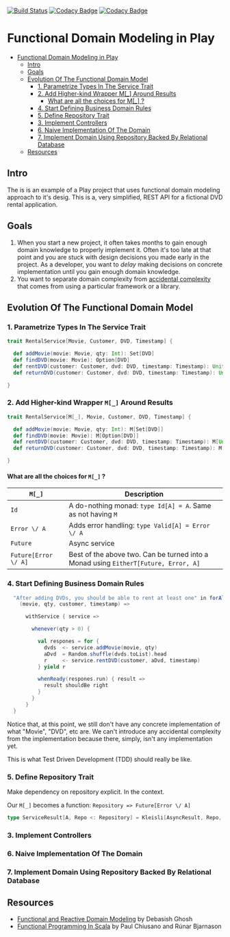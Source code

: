 [![Build Status](https://travis-ci.org/dragisak/play-modeling.svg?branch=master)](https://travis-ci.org/dragisak/play-modeling)  [![Codacy Badge](https://api.codacy.com/project/badge/grade/ae7f4a6531594e18abf285c41148df5b)](https://www.codacy.com/app/dragishak/play-modeling) [![Codacy Badge](https://api.codacy.com/project/badge/coverage/ae7f4a6531594e18abf285c41148df5b)](https://www.codacy.com/app/dragisak/play-modeling)

# Functional Domain Modeling in Play

  * [Functional Domain Modeling in Play](#functional-domain-modeling-in-play)
    * [Intro](#intro)
    * [Goals](#goals)
    * [Evolution Of The Functional Domain Model](#evolution-of-the-functional-domain-model)
      * [1. Parametrize Types In The Service Trait](#1-parametrize-types-in-the-service-trait)
      * [2. Add Higher-kind Wrapper M[_] Around Results](#2-add-higher-kind-wrapper-m_-around-results)
        * [What are all the choices for M[_] ?](#what-are-all-the-choices-for-m_-)
      * [4. Start Defining Business Domain Rules](#4-start-defining-business-domain-rules)
      * [5. Define Repository Trait](#5-define-repository-trait)
      * [3. Implement Controllers](#3-implement-controllers)
      * [6. Naive Implementation Of The Domain](#6-naive-implementation-of-the-domain)
      * [7. Implement Domain Using Repository Backed By Relational Database](#7-implement-domain-using-repository-backed-by-relational-database)
    * [Resources](#resources)


## Intro

The is is an example of a Play project that uses functional domain modeling approach to it's desig.
This is a, very simplified, REST API for a fictional DVD rental application.

## Goals

1. When you start a new project, it often takes months to gain enough domain knowledge to properly implement it.
Often it's too late at that point and you are stuck with design decisions you made early in the project.
As a developer, you want to *delay* making decisions on concrete implementation until you gain enough
domain knowledge.
1. You want to separate domain complexity from [accidental complexity](https://en.wikipedia.org/wiki/No_Silver_Bullet) that comes from using a particular framework
 or a library.

## Evolution Of The Functional Domain Model

### 1. Parametrize Types In The Service Trait

```scala
trait RentalService[Movie, Customer, DVD, Timestamp] {

  def addMovie(movie: Movie, qty: Int): Set[DVD]
  def findDVD(movie: Movie): Option[DVD]
  def rentDVD(customer: Customer, dvd: DVD, timestamp: Timestamp): Unit
  def returnDVD(customer: Customer, dvd: DVD, timestamp: Timestamp): Unit

}
```

### 2. Add Higher-kind Wrapper `M[_]` Around Results

```scala
trait RentalService[M[_], Movie, Customer, DVD, Timestamp] {

  def addMovie(movie: Movie, qty: Int): M[Set[DVD]]
  def findDVD(movie: Movie): M[Option[DVD]]
  def rentDVD(customer: Customer, dvd: DVD, timestamp: Timestamp): M[Unit]
  def returnDVD(customer: Customer, dvd: DVD, timestamp: Timestamp): M[Unit]

}
```

#### What are all the choices for `M[_]` ?

`M[_]`                  | Description
----------------------- | -----------------------------------------------------------
`Id`                    | A do-nothing monad: `type Id[A] = A`. Same as not having `M`
`Error \/ A`            | Adds error handling: `type Valid[A] = Error \/ A`
`Future`                | Async service
`Future[Error \/ A]`    | Best of the above two. Can be turned into a Monad using `EitherT[Future, Error, A]`

### 4. Start Defining Business Domain Rules
```scala
  "After adding DVDs, you should be able to rent at least one" in forAll(movies -> "movie", qtys -> "qty", customers -> "customer", timestamps -> "timestamp") {
    (movie, qty, customer, timestamp) =>

      withService { service =>

        whenever(qty > 0) {

          val respones = for {
            dvds  <- service.addMovie(movie, qty)
            aDvd  = Random.shuffle(dvds.toList).head
            r     <- service.rentDVD(customer, aDvd, timestamp)
          } yield r

          whenReady(respones.run) { result =>
            result shouldBe right
          }
        }
      }
  }
```

Notice that, at this point, we still don't have any concrete implementation of what "Movie", "DVD", etc are.
We can't introduce any accidental complexity from the implementation because there, simply, isn't any
implementation yet.

This is what Test Driven Development (TDD) should really be like.


### 5. Define Repository Trait

Make dependency on repository explicit. In the context.

Our `M[_]` becomes a function: `Repository => Future[Error \/ A]`

```scala
type ServiceResult[A, Repo <: Repository] = Kleisli[AsyncResult, Repo, A]
```

### 3. Implement Controllers

### 6. Naive Implementation Of The Domain

### 7. Implement Domain Using Repository Backed By Relational Database

## Resources

* [Functional and Reactive Domain Modeling](https://manning.com/books/functional-and-reactive-domain-modeling) by  Debasish Ghosh
* [Functional Programming In Scala](https://manning.com/books/functional-programming-in-scala) by Paul Chiusano and Rúnar Bjarnason


